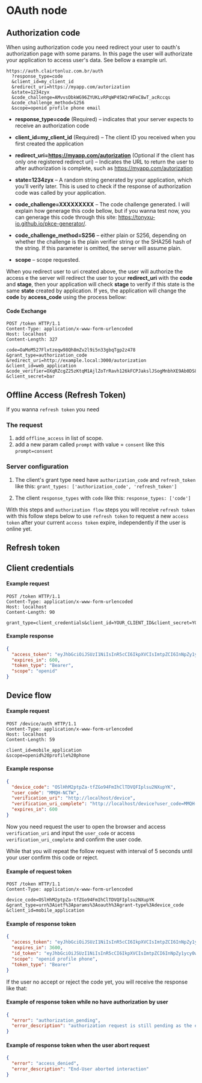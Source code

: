OAuth node
==========

## Authorization code

When using authorization code you need redirect your user to oauth's authorization page with some params. In this page the user will authorizate your application to access user's data. See bellow a example url.


```http
https://auth.clairtonluz.com.br/auth
  ?response_type=code
  &client_id=my_client_id
  &redirect_uri=https://myapp.com/autorization
  &state=1234zyx
  &code_challenge=AMvvsDbkWG96ZYUKLvRPqWP45W2rWFmC8wT_acRccqs
  &code_challenge_method=S256
  &scope=openid profile phone email
```
* **response_type=code** (Required) – indicates that your server expects to receive an authorization code

* **client_id=my_client_id** (Required) – The client ID you received when you first created the application

* **redirect_uri=https://myapp.com/autorization** (Optional if the client has only one registered redirect uri) – Indicates the URL to return the user to after authorization is complete, such as https://myapp.com/autorization

* **state=1234zyx** – A random string generated by your application, which you’ll verify later. This is used to check if the response of authorization code was called by your application.

* **code_challenge=XXXXXXXXX** – The code challenge generated. I will explain how generage this code bellow, but if you wanna test now, you can generage this code through this site: https://tonyxu-io.github.io/pkce-generator/.

* **code_challenge_method=S256** – either plain or S256, depending on whether the challenge is the plain verifier string or the SHA256 hash of the string. If this parameter is omitted, the server will assume plain.

* **scope** – scope requested.

When you redirect user to uri created above, the user will authorize the access e the server will redirect the user to your **redirect_uri** with the **code** and **stage**, then your application will check **stage** to verify if this state is the same **state** created by application. If yes, the application will change the **code** by **access_code** using the process bellow:

#### Code Exchange

```http
POST /token HTTP/1.1
Content-Type: application/x-www-form-urlencoded
Host: localhost
Content-Length: 327

code=OaMoM527Flxtzeqw98Qh8mZv2l9i5n33gbqTgp2z478
&grant_type=authorization_code
&redirect_uri=http://example.local:3000/autorization
&client_id=web_application
&code_verifier=OXqRZcgZ25zKtqM1AjlZoTrRavh126kFCPJakslJSogMnbhXE9Ab0DS85ViphjTvqEOP5jM4nzcsgJOsYXxaJIzwbhFEzmxYgO13vGMbXsJkvxWopzhCqNtDRMkBTMnp
&client_secret=bar
```

## Offline Access (Refresh Token)

If you wanna `refresh token` you need

### The request
1) add `offline_access` in list of scope.
2) add a new param called `prompt` with value = `consent` like this `prompt=consent`

### Server configuration
1) The client's grant type need have `authorization_code` and `refresh_token` like this: `grant_types: ['authorization_code', 'refresh_token']`

2) The client `response_types` with `code` like this: `response_types: ['code']`


With this steps and `authorization flow` steps you will receive `refresh token` with this follow steps below to use `refresh token` to request a new `access token` after your current `access token` expire, independently if the user is online yet.

## Refresh token


## Client credentials

#### Example request
```HTTP
POST /token HTTP/1.1
Content-Type: application/x-www-form-urlencoded
Host: localhost
Content-Length: 90

grant_type=client_credentials&client_id=YOUR_CLIENT_ID&client_secret=YOUR_CLIENT_SECRET&scope=openid
```

#### Example response

```json
{
  "access_token": "eyJhbGciOiJSUzI1NiIsInR5cCI6IkpXVCIsImtpZCI6InNpZy1ycy0wIn0.eyJqdGkiOiJDaFl4bVhIMnBoeW5CbFB2ZG1XSzYiLCJpYXQiOjE1NzU1NzE1MzksImV4cCI6MTU3NTU3MjEzOSwic2NvcGUiOiJvcGVuaWQiLCJpc3MiOiJodHRwOi8vbG9jYWxob3N0IiwiYXVkIjoiY2xpZW50X2lkIn0.XH4M_jxWxFjWMKEOvET4E6PgxzhBAoeV-xEZc_7E9TY0l764egox1lZ1tOAhG25zCv77bM6jCiIfvhVMIgDap7ZU64kpm6tJkLrJWdXtAvZHEEToAPb72tixZTfAOtijQXhXueMzbBIJT52ytTEXV3i3dVVna7aKdIaEAA2RehTjKYfCQqrcp3PZTaStUnCyhUz6Rxj95T0lqfdwfQ-ASNP9Li-6HPOotBmwsQkMQHS4MSJUkDzPkDuM6vrQExqz1z0La4VHA1_Fw11D2TsVRewg9O3dis6El16s8oyTkNqsYIBIG0Nwu8BkfniDArQ3nNgL6UB-9bbacl9Cr5fJ3A",
  "expires_in": 600,
  "token_type": "Bearer",
  "scope": "openid"
}
```

## Device flow

#### Example request
```HTTP
POST /device/auth HTTP/1.1
Content-Type: application/x-www-form-urlencoded
Host: localhost
Content-Length: 59

client_id=mobile_application
&scope=openid%20profile%20phone
```

#### Example response

```json
{
  "device_code": "OSlHhM2ptpZa-tfZGo94FmIhClTDVQFIplsu2NXupYK",
  "user_code": "MMQH-NCTW",
  "verification_uri": "http://localhost/device",
  "verification_uri_complete": "http://localhost/device?user_code=MMQH-NCTW",
  "expires_in": 600
}
```

Now you need request the user to open the browser and access `verification_uri` and input the `user_code` or access `verification_uri_complete` and confirm the user code.

While that you will repeat the follow request with interval of 5 seconds until your user confirm this code or reject.


#### Example of request token
```HTTP
POST /token HTTP/1.1
Content-Type: application/x-www-form-urlencoded

device_code=OSlHhM2ptpZa-tfZGo94FmIhClTDVQFIplsu2NXupYK
&grant_type=urn%3Aietf%3Aparams%3Aoauth%3Agrant-type%3Adevice_code
&client_id=mobile_application
```
#### Example of response token

```json
{
  "access_token": "eyJhbGciOiJSUzI1NiIsInR5cCI6IkpXVCIsImtpZCI6InNpZy1ycy0wIn0.eyJqdGkiOiJtclphc1hOckZvcE04cDRJMmFZd1QiLCJzdWIiOiJjbGFpcnRvbi5jLmxAZ21haWwuY29tIiwiaWF0IjoxNTc1NTczNDAwLCJleHAiOjE1NzU1NzcwMDAsInNjb3BlIjoib3BlbmlkIHByb2ZpbGUgcGhvbmUiLCJpc3MiOiJodHRwOi8vbG9jYWxob3N0IiwiYXVkIjoibW9iaWxlX2FwcGxpY2F0aW9uIn0.Ncf0u7SSLmS4dg9SqM9Np0AgheH7amIC5mzoGu5nHYE1YD03dVJrPvDKezASdyD4pH8dUxxaUmbr1rc5m4rIbxFdlufGtKhPI_H5AzzOiWKNluvNEHXSGjszuoaioAgaLjfhBvH2G8W7TL007haACGyHfEyvkXCq0Q8Qmloh0BlS3UWw5kQ3nE3yz2KPqPd5JcE4rXznThwAQUIw_U2FkLgAlwLZFnVFxjudF8WxWwuzygLnqXrrdaKsn7LTZGpJ7I8aLjID_fl0KlFMjlgWWXKpAlJ8MNGcfJmqLKzV8USfaTyKNtSwLaEHY0TGwpko98GqLufrPbTwbcwj87QTrQ",
  "expires_in": 3600,
  "id_token": "eyJhbGciOiJSUzI1NiIsInR5cCI6IkpXVCIsImtpZCI6InNpZy1ycy0wIn0.eyJzdWIiOiJjbGFpcnRvbi5jLmxAZ21haWwuY29tIiwiYXRfaGFzaCI6ImdRX3pNbkxhaTBxNlFGNlhacEJ2UmciLCJhdWQiOiJtb2JpbGVfYXBwbGljYXRpb24iLCJleHAiOjE1NzU1NzcwMDAsImlhdCI6MTU3NTU3MzQwMCwiaXNzIjoiaHR0cDovL2xvY2FsaG9zdCJ9.oPD2UP9PKhV8K8zbHyMILWHQG86cC82EhtqR1cLKFCVFaZFEg6wIT2mOmHnpLDEgr8EkUittec6HC5oUkjD3FjNLH7hyTCc79dmyHTUUSJIhckByb32RRoFtMBxfFxdHHTWlcYQxTgwxhelI5NSbdBdgy4Y50GFVrLndH3K4eJaS6GGSsxWhPjCJInXw0erOVruqlFnH8ZJzObf2_8SzN7cpoVfeiOr706dyOgiH48psaDcqXOWijpR_BY8t7OmZDih4Bsjms4S-ClSwttooFCxu3HFMQmC2KGl0v4nIA8tAhYOBV4VuL0U0WuEMaEBElGxQvz2zlj8XvvyMmz8UwQ",
  "scope": "openid profile phone",
  "token_type": "Bearer"
}
```

If the user no accept or reject the code yet, you will receive the response like that:

#### Example of response token while no have authorization by user

```json
{
  "error": "authorization_pending",
  "error_description": "authorization request is still pending as the end-user hasn't yet completed the user interaction steps"
}
```


#### Example of response token when the user abort request

```json
{
  "error": "access_denied",
  "error_description": "End-User aborted interaction"
}
```
